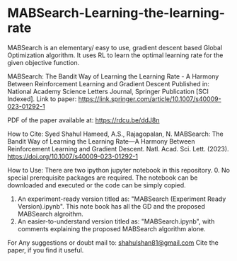 # MABSearch-Learning-the-learning-rate

MABSearch is an elementary/ easy to use, gradient descent based Global Optimization algorithm. It uses RL to learn the optimal learning rate for the given objective function.

MABSearch: The Bandit Way of Learning the Learning Rate - A Harmony Between Reinforcement Learning and Gradient Descent
Published in: National Academy Science Letters Journal, Springer Publication [SCI Indexed].
Link to paper: https://link.springer.com/article/10.1007/s40009-023-01292-1

PDF of the paper available at: https://rdcu.be/ddJ8n

How to Cite:
Syed Shahul Hameed, A.S., Rajagopalan, N. MABSearch: The Bandit Way of Learning the Learning Rate—A Harmony Between Reinforcement Learning and Gradient Descent. Natl. Acad. Sci. Lett. (2023). https://doi.org/10.1007/s40009-023-01292-1

How to Use:
There are two ipython jupyter notebook in this repository. 
0. No special prerequisite packages are required. The notebook can be downloaded and executed or the code can be simply copied.
1. An experiment-ready version titled as: "MABSearch (Experiment Ready Version).ipynb". This note book has all the GD and the proposed MABSearch algroithm.
2. An easier-to-understand version titled as: "MABSearch.ipynb", with comments explaining the proposed MABSearch algorithm alone. 

For Any suggestions or doubt mail to: shahulshan81@gmail.com
Cite the paper, if you find it useful.
